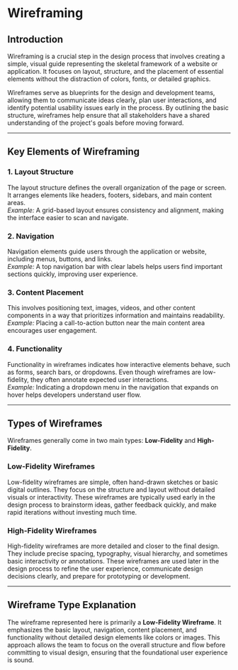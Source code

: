 # Wireframing

## Introduction

Wireframing is a crucial step in the design process that involves creating a simple, visual guide representing the skeletal framework of a website or application. It focuses on layout, structure, and the placement of essential elements without the distraction of colors, fonts, or detailed graphics.

Wireframes serve as blueprints for the design and development teams, allowing them to communicate ideas clearly, plan user interactions, and identify potential usability issues early in the process. By outlining the basic structure, wireframes help ensure that all stakeholders have a shared understanding of the project's goals before moving forward.

---

## Key Elements of Wireframing

### 1. Layout Structure  
The layout structure defines the overall organization of the page or screen. It arranges elements like headers, footers, sidebars, and main content areas.  
*Example:* A grid-based layout ensures consistency and alignment, making the interface easier to scan and navigate.

### 2. Navigation  
Navigation elements guide users through the application or website, including menus, buttons, and links.  
*Example:* A top navigation bar with clear labels helps users find important sections quickly, improving user experience.

### 3. Content Placement  
This involves positioning text, images, videos, and other content components in a way that prioritizes information and maintains readability.  
*Example:* Placing a call-to-action button near the main content area encourages user engagement.

### 4. Functionality  
Functionality in wireframes indicates how interactive elements behave, such as forms, search bars, or dropdowns. Even though wireframes are low-fidelity, they often annotate expected user interactions.  
*Example:* Indicating a dropdown menu in the navigation that expands on hover helps developers understand user flow.

---

## Types of Wireframes

Wireframes generally come in two main types: **Low-Fidelity** and **High-Fidelity**.

### Low-Fidelity Wireframes  
Low-fidelity wireframes are simple, often hand-drawn sketches or basic digital outlines. They focus on the structure and layout without detailed visuals or interactivity. These wireframes are typically used early in the design process to brainstorm ideas, gather feedback quickly, and make rapid iterations without investing much time.

### High-Fidelity Wireframes  
High-fidelity wireframes are more detailed and closer to the final design. They include precise spacing, typography, visual hierarchy, and sometimes basic interactivity or annotations. These wireframes are used later in the design process to refine the user experience, communicate design decisions clearly, and prepare for prototyping or development.

---

## Wireframe Type Explanation

The wireframe represented here is primarily a **Low-Fidelity Wireframe**. It emphasizes the basic layout, navigation, content placement, and functionality without detailed design elements like colors or images. This approach allows the team to focus on the overall structure and flow before committing to visual design, ensuring that the foundational user experience is sound.

